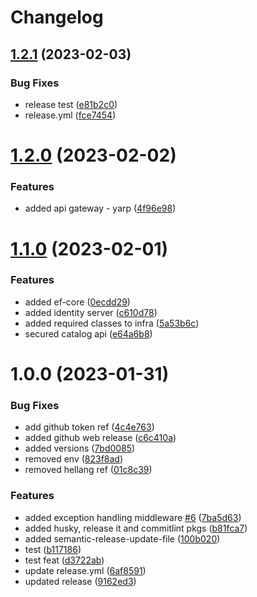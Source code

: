 # Changelog

## [1.2.1](https://github.com/fullstackhero/dotnet-microservices-boilerplate/compare/v1.2.0...v1.2.1) (2023-02-03)


### Bug Fixes

* release test ([e81b2c0](https://github.com/fullstackhero/dotnet-microservices-boilerplate/commit/e81b2c0a6e59b9babcc3fcbcb0291915dd2785d4))
* release.yml ([fce7454](https://github.com/fullstackhero/dotnet-microservices-boilerplate/commit/fce745424cf58c628157399dd995442bcea166d2))

# [1.2.0](https://github.com/fullstackhero/dotnet-microservices-boilerplate/compare/v1.1.0...v1.2.0) (2023-02-02)


### Features

* added api gateway - yarp ([4f96e98](https://github.com/fullstackhero/dotnet-microservices-boilerplate/commit/4f96e98a315248119d7e7fd3c00d35286c7bbf2a))

# [1.1.0](https://github.com/fullstackhero/dotnet-microservices-boilerplate/compare/v1.0.0...v1.1.0) (2023-02-01)


### Features

* added ef-core ([0ecdd29](https://github.com/fullstackhero/dotnet-microservices-boilerplate/commit/0ecdd299baf48cf2063646fead7cd71fce661b35))
* added identity server ([c610d78](https://github.com/fullstackhero/dotnet-microservices-boilerplate/commit/c610d78bdf41816812f027d8942e4c2fc758422a))
* added required classes to infra ([5a53b6c](https://github.com/fullstackhero/dotnet-microservices-boilerplate/commit/5a53b6c9dc5f7602be79cd399d460995664aff1a))
* secured catalog api ([e64a6b8](https://github.com/fullstackhero/dotnet-microservices-boilerplate/commit/e64a6b8c8ed880b12b61a1964e864db7edb4e86c))

# 1.0.0 (2023-01-31)


### Bug Fixes

* add github token ref ([4c4e763](https://github.com/fullstackhero/dotnet-microservices-boilerplate/commit/4c4e7634ff4fe9763784b98ccb1ed66472dcac3d))
* added github web release ([c6c410a](https://github.com/fullstackhero/dotnet-microservices-boilerplate/commit/c6c410a3241c9ea41e622236fd94c3b0bf4b196f))
* added versions ([7bd0085](https://github.com/fullstackhero/dotnet-microservices-boilerplate/commit/7bd008554ecc3e1783e6f2c75e9f29a84bb8e240))
* removed env ([823f8ad](https://github.com/fullstackhero/dotnet-microservices-boilerplate/commit/823f8ad24a4bcf505e62f895752267d718ecce03))
* removed hellang ref ([01c8c39](https://github.com/fullstackhero/dotnet-microservices-boilerplate/commit/01c8c39c1ada0f1d8be8de039a38f15d1976955a))


### Features

* added exception handling middleware [#6](https://github.com/fullstackhero/dotnet-microservices-boilerplate/issues/6) ([7ba5d63](https://github.com/fullstackhero/dotnet-microservices-boilerplate/commit/7ba5d633ebaf7952a37e920429106fa856b4ae53))
* added husky, release it and commitlint pkgs ([b81fca7](https://github.com/fullstackhero/dotnet-microservices-boilerplate/commit/b81fca754000047097e06ebf51d3ed7738d40bf5))
* added semantic-release-update-file ([100b020](https://github.com/fullstackhero/dotnet-microservices-boilerplate/commit/100b0201565c2554e5cde7449d92baea998c045a))
* test ([b117186](https://github.com/fullstackhero/dotnet-microservices-boilerplate/commit/b1171863033eace1fe82baeb524fcc8b279d5912))
* test feat ([d3722ab](https://github.com/fullstackhero/dotnet-microservices-boilerplate/commit/d3722ab1fe9bc3752a57c09f60ddb7db03c81c50))
* update release.yml ([6af8591](https://github.com/fullstackhero/dotnet-microservices-boilerplate/commit/6af85913e19cc97e170ad0f206e7194fdd824ed5))
* updated release ([9162ed3](https://github.com/fullstackhero/dotnet-microservices-boilerplate/commit/9162ed321632ee70c5e885428cf41f9cd29bc861))
